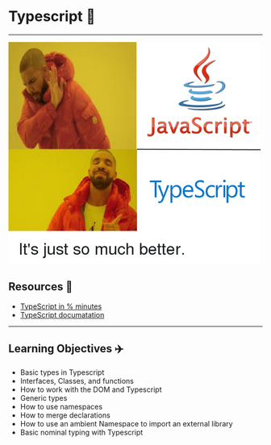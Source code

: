 # Typescript 📖
---
![transcript](typescript.png)
## Resources 📘
* [TypeScript in % minutes](https://intranet.alxswe.com/rltoken/waTSa9Mguj912pel9On57w)
* [TypeScript documatation](https://intranet.alxswe.com/rltoken/iPO8DlHCGzc1jnojLoP9HA)
---
## Learning Objectives ✈️
* Basic types in Typescript
* Interfaces, Classes, and functions
* How to work with the DOM and Typescript
* Generic types
* How to use namespaces
* How to merge declarations
* How to use an ambient Namespace to import an external library
* Basic nominal typing with Typescript
